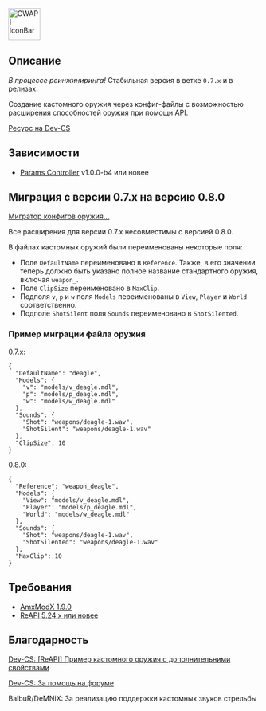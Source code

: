 <img height=64 src="https://github.com/ArKaNeMaN/amxx-CustomWeaponsAPI/blob/master/.github/IconBar-96.png?raw=true" alt="CWAPI-IconBar"/>

## Описание

_В процессе реинжиниринга!_ Стабильная версия в ветке `0.7.x` и в релизах.

Создание кастомного оружия через конфиг-файлы с возможностью расширения способностей оружия при помощи API.

[Ресурс на Dev-CS](https://dev-cs.ru/resources/852/)

## Зависимости

- [Params Controller](https://github.com/AmxxModularEcosystem/ParamsController) v1.0.0-b4 или новее

## Миграция с версии 0.7.x на версию 0.8.0

[Мигратор конфигов оружия...](https://amxxmodularecosystem.github.io/vue-cwapi-weapons-migrator/)

Все расширения для версии 0.7.x несовместимы с версией 0.8.0.

В файлах кастомных оружий были переименованы некоторые поля:

- Поле `DefaultName` переименовано в `Reference`. Также, в его значении теперь должно быть указано полное название стандартного оружия, включая `weapon_`.
- Поле `ClipSize` переименовано в `MaxClip`.
- Подполя `v`, `p` и `w` поля `Models` переименованы в `View`, `Player` и `World` соответственно.
- Подполе `ShotSilent` поля `Sounds` переименовано в `ShotSilented`.

### Пример миграции файла оружия

0.7.x:

```jsonc
{
  "DefaultName": "deagle",
  "Models": {
    "v": "models/v_deagle.mdl",
    "p": "models/p_deagle.mdl",
    "w": "models/w_deagle.mdl"
  },
  "Sounds": {
    "Shot": "weapons/deagle-1.wav",
    "ShotSilent": "weapons/deagle-1.wav"
  },
  "ClipSize": 10
}
```

0.8.0:

```jsonc
{
  "Reference": "weapon_deagle",
  "Models": {
    "View": "models/v_deagle.mdl",
    "Player": "models/p_deagle.mdl",
    "World": "models/w_deagle.mdl"
  },
  "Sounds": {
    "Shot": "weapons/deagle-1.wav",
    "ShotSilented": "weapons/deagle-1.wav"
  },
  "MaxClip": 10
}
```

## Требования

- [AmxModX 1.9.0](https://www.amxmodx.org/downloads-new.php)
- [ReAPI 5.24.x или новее](https://github.com/s1lentq/reapi/releases/latest)

## Благодарность

[Dev-CS: [ReAPI] Пример кастомного оружия с дополнительними свойствами](https://dev-cs.ru/threads/1983/)

[Dev-CS: За помощь на форуме](https://dev-cs.ru/threads/7718/)

BalbuR/DeMNiX: За реализацию поддержки кастомных звуков стрельбы
